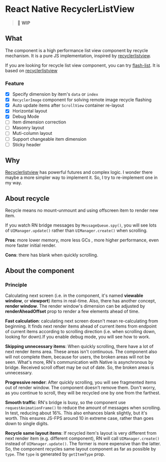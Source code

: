 # React Native RecyclerListView

> 🚧 **WIP**

## What

The component is a high performance list view component by recycle mechanism. It is a pure JS implementation, inspired by [recyclerlistview](https://github.com/Flipkart/recyclerlistview).

If you are looking for recycle list view component, you can try [flash-list](https://github.com/Shopify/flash-list). It is based on [recyclerlistview](https://github.com/Flipkart/recyclerlistview)

### Feature

- [x] Specify dimension by item's `data` or `index`
- [x] `RecyclerImage` component for solving remote image recycle flashing
- [x] Auto update items after `ScrollView` container re-layout
- [x] Horizontal layout
- [x] Debug Mode
- [ ] Item dimension correction
- [ ] Masonry layout
- [ ] Muti-column layout
- [ ] Support changeable item dimension
- [ ] Sticky header

## Why

[Recyclerlistview](https://github.com/Flipkart/recyclerlistview) has powerful futures and complex logic. I wonder there maybe a more simpler way to implement it. So, I try to re-implement one in my way.

## About recycle

Recycle means no mount-unmount and using offscreen item to render new item.

If you watch RN bridge messages by `MessageQueue.spy()`, you will see lots of `UIManager.update()` rather than `UIManager.create()` when scrolling.

**Pros**: more lower memory, more less GCs , more higher performance, even more faster initial render.

**Cons**: there has blank when quickly scrolling.

## About the component

### Principle

Calculating next screen (i.e. in the component, it's named **viewable window**, or **viewport**) items in real-time. Also, there has another concept, **render window**. The render window's dimension can be adjusted by **renderAheadOffset** prop to render a few elements ahead of time.

**Fast calculation**: calculating next screen doesn't mean re-calculating from beginning. It finds next render items ahead of current items from endpoint of current items according to scrolling direction (i.e. when scrolling down, looking for down).If you enable debug mode, you will see how to work.

**Skipping unnecessary items**: When quickly scrolling, there have a lot of next render items area. These areas isn't continuous. The component also will not complete them, because for users, the broken areas will not be seen. What's more, RN's communication with Native is asynchronous by bridge. Received scroll offset may be out of date. So, the broken areas is unnecessary.

**Progressive render**: After quickly scrolling, you will see fragmented items out of render window. The component doesn't remove them. Don't worry, as you continue to scroll, they will be recycled one by one from the farthest.

**Smooth traffic**: RN's bridge is busy, so the component use `requestAnimationFrame()` to reduce the amount of messages when scrolling. In test, reducing about 16%. This also enhances blank slightly, but it's worth. This ensures JS-FPS around 10 in extreme case, rather than goes down to single digits.

**Recycle same layout items**: If recycled item's layout is very different from next render item (e.g. different component), RN will call `UIManager.create()` instead of `UIManager.update()`. The former is more expensive than the latter. So, the component recycles same layout component as far as possible by `type`. The `type` is generated by `getItemType` prop.
